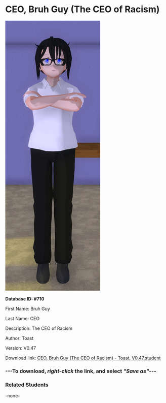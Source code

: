 # CEO, Bruh Guy (The CEO of Racism)

<img src="Files/CEO, Bruh Guy (The CEO of Racism).png" title="CEO, Bruh Guy (The CEO of Racism) - Toast, V0.47">

**Database ID: #710**

First Name: Bruh Guy

Last Name: CEO

Description: The CEO of Racism

Author: Toast

Version: V0.47

Download link: <a href="https://raw.githubusercontent.com/Arbiter1223/Daigaku-Gurashi-Custom-Students/master/Students/Files/CEO%2C%20Bruh%20Guy%20(The%20CEO%20of%20Racism)%20-%20Toast%2C%20V0.47.student">CEO, Bruh Guy (The CEO of Racism) - Toast, V0.47.student</a>

### ---**To download, _right-click_ the link, and select _"Save as"_**---

### Related Students

-none-
